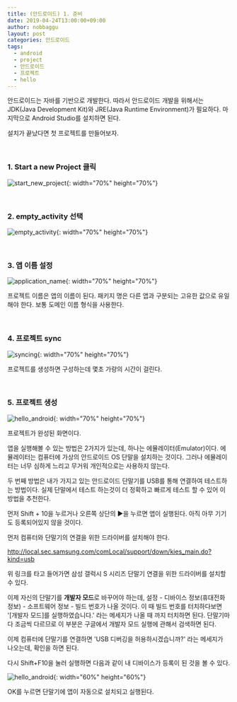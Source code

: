 ```yaml
---
title: (안드로이드) 1. 준비
date: 2019-04-24T13:00:00+09:00
author: nobbaggu
layout: post
categories: 안드로이드
tags:
  - android
  - project
  - 안드로이드
  - 프로젝트
  - hello
---
```

안드로이드는 자바를 기반으로 개발한다. 따라서 안드로이드 개발을 위해서는 JDK(Java Development Kit)와 JRE(Java Runtime Environment)가 필요하다. 마지막으로 Android Studio를 설치하면 된다.

설치가 끝났다면 첫 프로젝트를 만들어보자.

&nbsp;
### 1. Start a new Project 클릭

![start_new_project](https://nobbaggu.github.io/images/android/1/start_new_project.png){: width="70%" height="70%"}

&nbsp;
### 2. empty_activity 선택

![empty_activity](https://nobbaggu.github.io/images/android/1/empty_activity.png){: width="70%" height="70%"}

&nbsp;
### 3. 앱 이름 설정
 
![application_name](https://nobbaggu.github.io/images/android/1/app_name.png){: width="70%" height="70%"}

프로젝트 이름은 앱의 이름이 된다. 패키지 명은 다른 앱과 구분되는 고유한 값으로 유일해야 한다. 보통 도메인 이름 형식을 사용한다.

&nbsp;
### 4. 프로젝트 sync

![syncing](https://nobbaggu.github.io/images/android/1/syncing.png){: width="70%" height="70%"}

프로젝트를 생성하면 구성하는데 몇초 가량의 시간이 걸린다.

&nbsp;
### 5. 프로젝트 생성

![hello_android](https://nobbaggu.github.io/images/android/1/hello_android.png){: width="70%" height="70%"}

프로젝트가 완성된 화면이다.

앱을 실행해볼 수 있는 방법은 2가지가 있는데, 하나는 에뮬레이터(Emulator)이다. 에뮬레이터는 컴퓨터에 가상의 안드로이드 OS 단말을 설치하는 것이다. 그러나 에뮬레이터는 너무 심하게 느리고 무거워 개인적으로는 사용하지 않는다.

두 번째 방법은 내가 가지고 있는 안드로이드 단말기를 USB를 통해 연결하여 테스트하는 방법이다. 실제 단말에서 테스트 하는것이 더 정확하고 빠르게 테스트 할 수 있어 이 방법을 추천한다.

먼저 Shift + 10을 누르거나 오른쪽 상단의 ▶을 누르면 앱이 실행된다. 아직 아무 기기도 등록되어있지 않을 것이다.

먼저 컴퓨터와 단말기의 연결을 위한 드라이버를 설치해야 한다.

http://local.sec.samsung.com/comLocal/support/down/kies_main.do?kind=usb

위 링크를 타고 들어가면 삼성 갤럭시 S 시리즈 단말기 연결을 위한 드라이버를 설치할 수 있다.

이제 자신의 단말기를 **개발자 모드**로 바꾸어야 하는데, 설정 - 디바이스 정보(휴대전화 정보) - 소프트웨어 정보 - 빌드 번호가 나올 것이다. 이 때 빌드 번호를 터치하다보면 '[개발자 모드]를 실행하였습니다.' 라는 메세지가 나올 때 까지 터치하면 된다. 단말기마다 조금씩 다르므로 이 부분은 구글에서 개발자 모드 실행에 관해서 검색하면 된다.

이제 컴퓨터에 단말기를 연결하면 'USB 디버깅을 허용하시겠습니까?' 라는 메세지가 나오는데, 확인을 하면 된다.

다시 Shift+F10을 눌러 실행하면 다음과 같이 내 디바이스가 등록이 된 것을 볼 수 있다.

![hello_android](https://nobbaggu.github.io/images/android/1/device_connect.png){: width="60%" height="60%"}

OK를 누르면 단말기에 앱이 자동으로 설치되고 실행된다.